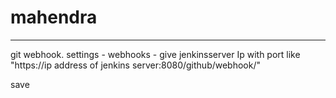 # mahendra
------
git webhook.
 settings - webhooks - give jenkinsserver Ip with port like "https://ip address of jenkins server:8080/github/webhook/"
 
 save
 
